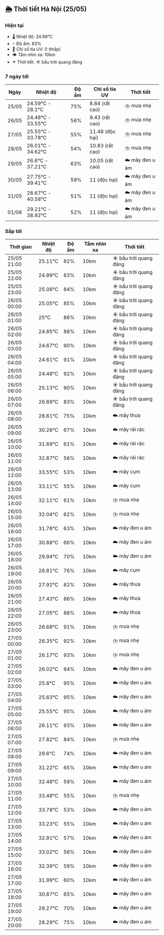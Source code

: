 ## 🌦️ Thời tiết Hà Nội (25/05)

### Hiện tại

- 🌡️ Nhiệt độ: 24.99℃
- 💦 Độ ẩm: 83%
- 🌟 Chỉ số tia UV: 0 (thấp)
- 👁️ Tầm nhìn xa: 10km
- ☂️ Thời tiết: ☀️ bầu trời quang đãng

### 7 ngày tới

| Ngày | Nhiệt độ | Độ ẩm | Chỉ số tia UV | Thời tiết |
| --- | --- | --- | --- | --- |
| 25/05 | 24.59℃ - 28.1℃ | 75% | 8.84 (rất cao) | ⛈️ mưa nhẹ |
| 26/05 | 24.48℃ - 33.55℃ | 56% | 9.43 (rất cao) | ⛈️ mưa nhẹ |
| 27/05 | 25.55℃ - 33.78℃ | 55% | 11.48 (độc hại) | ⛈️ mưa nhẹ |
| 28/05 | 26.01℃ - 34.62℃ | 54% | 10.83 (rất cao) | ⛈️ mưa nhẹ |
| 29/05 | 26.6℃ - 37.21℃ | 63% | 10.05 (rất cao) | ☁️ mây đen u ám |
| 30/05 | 27.75℃ - 39.41℃ | 59% | 11 (độc hại) | ☁️ mây đen u ám |
| 31/05 | 28.67℃ - 40.58℃ | 51% | 11 (độc hại) | ☁️ mây đen u ám |
| 01/06 | 29.21℃ - 38.92℃ | 52% | 11 (độc hại) | ☁️ mây đen u ám |

### Sắp tới

| Thời gian | Nhiệt độ | Độ ẩm | Tầm nhìn xa | Thời tiết |
| --- | --- | --- | --- | --- |
| 25/05 21:00 | 25.11℃ | 82% | 10km | ☀️ bầu trời quang đãng |
| 25/05 22:00 | 24.99℃ | 83% | 10km | ☀️ bầu trời quang đãng |
| 25/05 23:00 | 25.06℃ | 84% | 10km | ☀️ bầu trời quang đãng |
| 26/05 00:00 | 25.05℃ | 85% | 10km | ☀️ bầu trời quang đãng |
| 26/05 01:00 | 25℃ | 86% | 10km | ☀️ bầu trời quang đãng |
| 26/05 02:00 | 24.85℃ | 88% | 10km | ☀️ bầu trời quang đãng |
| 26/05 03:00 | 24.67℃ | 90% | 10km | ☀️ bầu trời quang đãng |
| 26/05 04:00 | 24.61℃ | 91% | 10km | ☀️ bầu trời quang đãng |
| 26/05 05:00 | 24.48℃ | 92% | 10km | ☀️ bầu trời quang đãng |
| 26/05 06:00 | 25.13℃ | 90% | 10km | ☀️ bầu trời quang đãng |
| 26/05 07:00 | 26.89℃ | 83% | 10km | ☀️ bầu trời quang đãng |
| 26/05 08:00 | 28.61℃ | 75% | 10km | ☁️ mây thưa |
| 26/05 09:00 | 30.26℃ | 67% | 10km | ☁️ mây rải rác |
| 26/05 10:00 | 31.69℃ | 61% | 10km | ☁️ mây rải rác |
| 26/05 11:00 | 32.87℃ | 56% | 10km | ☁️ mây rải rác |
| 26/05 12:00 | 33.55℃ | 53% | 10km | ☁️ mây cụm |
| 26/05 13:00 | 33.11℃ | 55% | 10km | ☁️ mây cụm |
| 26/05 14:00 | 32.11℃ | 61% | 10km | ⛈️ mưa nhẹ |
| 26/05 15:00 | 32.04℃ | 62% | 10km | ⛈️ mưa nhẹ |
| 26/05 16:00 | 31.78℃ | 63% | 10km | ☁️ mây đen u ám |
| 26/05 17:00 | 30.88℃ | 66% | 10km | ☁️ mây đen u ám |
| 26/05 18:00 | 29.94℃ | 70% | 10km | ☁️ mây đen u ám |
| 26/05 19:00 | 28.81℃ | 76% | 10km | ☁️ mây cụm |
| 26/05 20:00 | 27.92℃ | 82% | 10km | ☁️ mây thưa |
| 26/05 21:00 | 27.43℃ | 86% | 10km | ☁️ mây thưa |
| 26/05 22:00 | 27.05℃ | 88% | 10km | ☁️ mây thưa |
| 26/05 23:00 | 26.68℃ | 91% | 10km | ⛈️ mưa nhẹ |
| 27/05 00:00 | 26.35℃ | 92% | 10km | ⛈️ mưa nhẹ |
| 27/05 01:00 | 26.17℃ | 93% | 10km | ⛈️ mưa nhẹ |
| 27/05 02:00 | 26.02℃ | 94% | 10km | ☁️ mây đen u ám |
| 27/05 03:00 | 25.8℃ | 95% | 10km | ☁️ mây đen u ám |
| 27/05 04:00 | 25.63℃ | 95% | 10km | ☁️ mây đen u ám |
| 27/05 05:00 | 25.55℃ | 95% | 10km | ☁️ mây đen u ám |
| 27/05 06:00 | 26.11℃ | 93% | 10km | ☁️ mây đen u ám |
| 27/05 07:00 | 27.82℃ | 84% | 10km | ⛈️ mưa nhẹ |
| 27/05 08:00 | 29.6℃ | 74% | 10km | ☁️ mây đen u ám |
| 27/05 09:00 | 31.22℃ | 65% | 10km | ☁️ mây đen u ám |
| 27/05 10:00 | 32.48℃ | 59% | 10km | ☁️ mây đen u ám |
| 27/05 11:00 | 33.48℃ | 55% | 10km | ⛈️ mưa nhẹ |
| 27/05 12:00 | 33.78℃ | 53% | 10km | ☁️ mây đen u ám |
| 27/05 13:00 | 33.23℃ | 55% | 10km | ☁️ mây đen u ám |
| 27/05 14:00 | 32.91℃ | 57% | 10km | ☁️ mây đen u ám |
| 27/05 15:00 | 33.02℃ | 56% | 10km | ☁️ mây đen u ám |
| 27/05 16:00 | 32.39℃ | 59% | 10km | ☁️ mây đen u ám |
| 27/05 17:00 | 31.99℃ | 60% | 10km | ☁️ mây đen u ám |
| 27/05 18:00 | 30.87℃ | 65% | 10km | ☁️ mây đen u ám |
| 27/05 19:00 | 29.27℃ | 70% | 10km | ☁️ mây đen u ám |
| 27/05 20:00 | 28.29℃ | 75% | 10km | ☁️ mây đen u ám |
